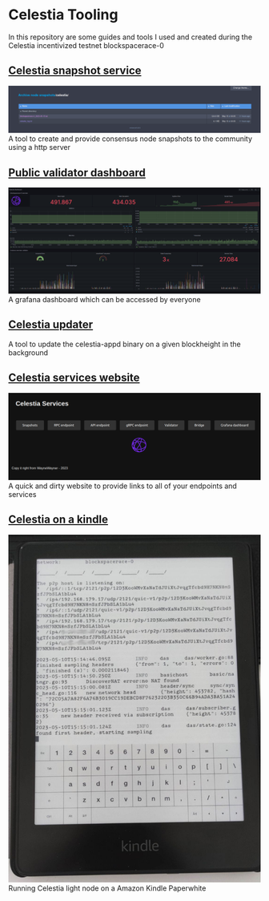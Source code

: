 # Celestia Tooling

In this repository are some guides and tools I used and created during the Celestia incentivized testnet blockspacerace-0



## [Celestia snapshot service](/snapshot/README.md)
![Snapshots](/snapshot/Celestia_snaphots.png)
A tool to create and provide consensus node snapshots to the community using a http server

## [Public validator dashboard](/dashboard/README.md)
![Dashboard](/dashboard/dashboard.png)
A grafana dashboard which can be accessed by everyone

## [Celestia updater](/updater/README.md)
A tool to update the celestia-appd binary on a given blockheight in the background
## [Celestia services website](/website/README.md)
![Website](/website/website.png)
A quick and dirty website to provide links to all of your endpoints and services
## [Celestia on a kindle](/kindle/README.md)
![Kindle](/kindle/kindle.jpeg)
Running Celestia light node on a Amazon Kindle Paperwhite
